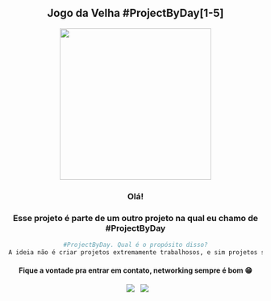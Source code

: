 <div align="center">
  <h2>Jogo da Velha #ProjectByDay[1-5]</h2>
    <img height="300em" src="./github/quebra_cabeças.gif"/>
  <h3>Olá!</h3>
  <h3>Esse projeto é parte de um outro projeto na qual eu chamo de #ProjectByDay</h3>
  

   ```bash
#ProjectByDay. Qual é o propósito disso?
 A ideia não é criar projetos extremamente trabalhosos, e sim projetos simples que não me atrapalhem nas obrigações do dia a dia, focando em conceitos básicos e os reforçando. Talvez em um projeto só tenha um ponto interessante, essa é a questão.

```

</div>

<h4 align="center">Fique a vontade pra entrar em contato, networking sempre é bom  😁</h4>

<p align="center">  
&nbsp; <a href="https://www.linkedin.com/in/igor-araujo-cruz-84a89111b/" target="_blank" rel="noopener noreferrer"><img src="https://img.shields.io/badge/linkedin-%230077B5.svg?&style=for-the-badge&logo=linkedin&logoColor=white" /></a>
&nbsp; <a href="mailto:igoraraujocruzz@gmail.com" target="_blank" rel="noopener noreferrer"><img src="https://img.shields.io/badge/-Gmail-c14438?style=for-the-badge&logo=Gmail&logoColor=white&link=mailto:seu_email" /></a>
</p>